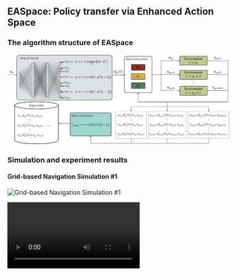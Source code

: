 ## EASpace: Policy transfer via Enhanced Action Space

### The algorithm structure of EASpace
![The overview of EASpace](./Images/EASpace_Diagram.png "The algorithm structure of EASpace")

### Simulation and experiment results

#### Grid-based Navigation Simulation #1

![Grid-based Navigation Simulation #1](https://drive.google.com/file/d/1UjlHDRfhlYeH6Scb8rF-mwmK4cKrRoqX/view?usp=sharing)

![Grid-based Navigation Simulation #1](./Videos/Grid-basedNavigation1.mp4)

